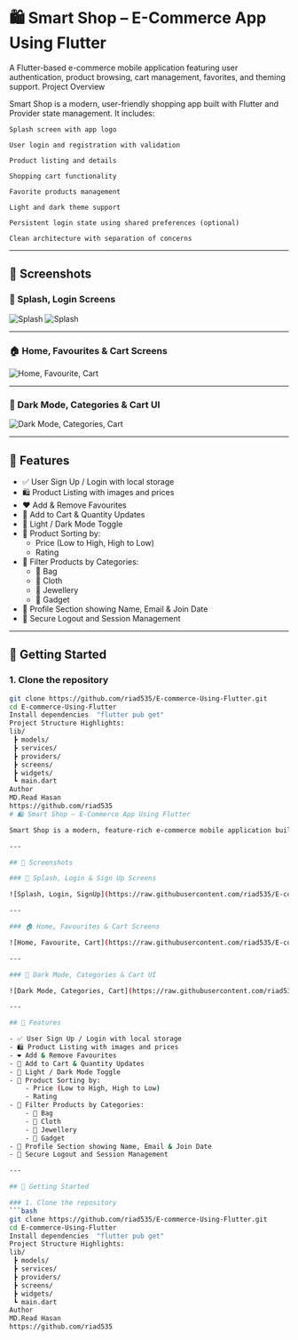 # 🛍️ Smart Shop – E-Commerce App Using Flutter

A Flutter-based e-commerce mobile application featuring user authentication, product browsing, cart management, favorites, and theming support.
Project Overview

Smart Shop is a modern, user-friendly shopping app built with Flutter and Provider state management. It includes:

    Splash screen with app logo

    User login and registration with validation

    Product listing and details

    Shopping cart functionality

    Favorite products management

    Light and dark theme support

    Persistent login state using shared preferences (optional)

    Clean architecture with separation of concerns



---

## 📸 Screenshots

### 🔐 Splash, Login Screens

![Splash](https://raw.githubusercontent.com/Abhishek213-013/SmartShop_Dev_Flutter/tree/main/assets/splash_screen.jpg)
![Splash](https://raw.githubusercontent.com/Abhishek213-013/SmartShop_Dev_Flutter/tree/main/assets/login.jpg)

---

### 🏠 Home, Favourites & Cart Screens

![Home, Favourite, Cart](https://raw.githubusercontent.com/riad535/E-commerce-Using-Flutter/main/lib/assets/Untitled%20design%20(1).png)

---

### 🌙 Dark Mode, Categories & Cart UI

![Dark Mode, Categories, Cart](https://raw.githubusercontent.com/riad535/E-commerce-Using-Flutter/main/lib/assets/Untitled%20design%20(2).png)

---

## 🔧 Features

- ✅ User Sign Up / Login with local storage
- 🛍 Product Listing with images and prices
- ❤️ Add & Remove Favourites
- 🛒 Add to Cart & Quantity Updates
- 🌙 Light / Dark Mode Toggle
- 🧠 Product Sorting by:
    - Price (Low to High, High to Low)
    - Rating
- 📂 Filter Products by Categories:
    - 👜 Bag
    - 👕 Cloth
    - 💎 Jewellery
    - 📱 Gadget
- 🧑 Profile Section showing Name, Email & Join Date
- 🔐 Secure Logout and Session Management

---

## 🚀 Getting Started

### 1. Clone the repository
```bash
git clone https://github.com/riad535/E-commerce-Using-Flutter.git
cd E-commerce-Using-Flutter
Install dependencies  "flutter pub get"
Project Structure Highlights:
lib/
 ┣ models/
 ┣ services/
 ┣ providers/
 ┣ screens/
 ┣ widgets/
 ┗ main.dart
Author
MD.Read Hasan
https://github.com/riad535
# 🛍️ Smart Shop – E-Commerce App Using Flutter

Smart Shop is a modern, feature-rich e-commerce mobile application built using **Flutter**. It provides a sleek UI, smooth user experience, and interacts with the **FakeStore API** to show live product listings. This app covers everything from authentication to shopping cart, favorites, dark mode, and product category filtering.

---

## 📸 Screenshots

### 🔐 Splash, Login & Sign Up Screens

![Splash, Login, SignUp](https://raw.githubusercontent.com/riad535/E-commerce-Using-Flutter/main/lib/assets/Untitled%20design.png)

---

### 🏠 Home, Favourites & Cart Screens

![Home, Favourite, Cart](https://raw.githubusercontent.com/riad535/E-commerce-Using-Flutter/main/lib/assets/Untitled%20design%20(1).png)

---

### 🌙 Dark Mode, Categories & Cart UI

![Dark Mode, Categories, Cart](https://raw.githubusercontent.com/riad535/E-commerce-Using-Flutter/main/lib/assets/Untitled%20design%20(2).png)

---

## 🔧 Features

- ✅ User Sign Up / Login with local storage
- 🛍 Product Listing with images and prices
- ❤️ Add & Remove Favourites
- 🛒 Add to Cart & Quantity Updates
- 🌙 Light / Dark Mode Toggle
- 🧠 Product Sorting by:
    - Price (Low to High, High to Low)
    - Rating
- 📂 Filter Products by Categories:
    - 👜 Bag
    - 👕 Cloth
    - 💎 Jewellery
    - 📱 Gadget
- 🧑 Profile Section showing Name, Email & Join Date
- 🔐 Secure Logout and Session Management

---

## 🚀 Getting Started

### 1. Clone the repository
```bash
git clone https://github.com/riad535/E-commerce-Using-Flutter.git
cd E-commerce-Using-Flutter
Install dependencies  "flutter pub get"
Project Structure Highlights:
lib/
 ┣ models/
 ┣ services/
 ┣ providers/
 ┣ screens/
 ┣ widgets/
 ┗ main.dart
Author
MD.Read Hasan
https://github.com/riad535
